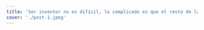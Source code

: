 ```yaml
---
title: 'Ser inventor no es difícil, lo complicado es que el resto de la gente te comprenda'
cover: './post-1.jpeg'
---
```


